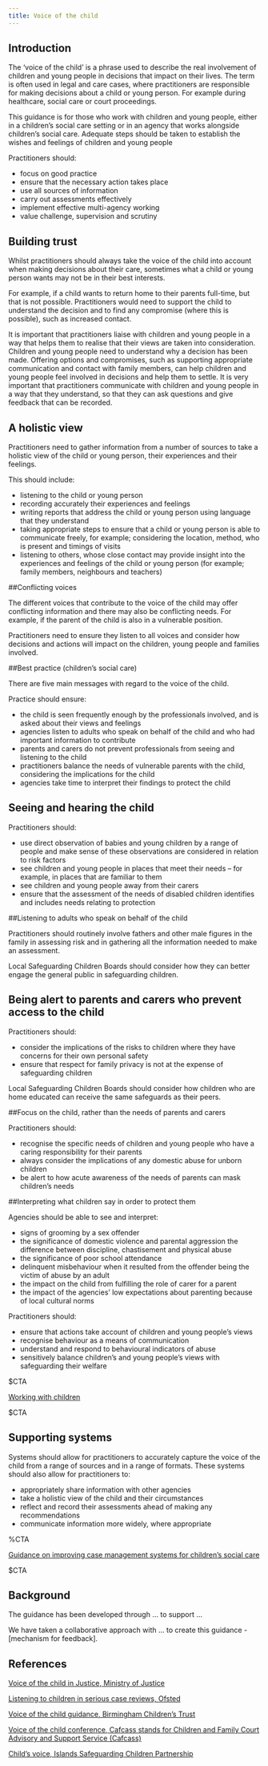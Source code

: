```yaml
---
title: Voice of the child
---
```


## Introduction

The ‘voice of the child’ is a phrase used to describe the real involvement of children and young people in decisions that impact on their lives. The term is often used in legal and care cases, where practitioners are responsible for making decisions about a child or young person. For example during healthcare, social care or court proceedings. 

This guidance is for those who work with children and young people, either in a children’s social care setting or in an agency that works alongside children’s social care. 
Adequate steps should be taken to establish the wishes and feelings of children and young people

Practitioners should:

* focus on good practice
* ensure that the necessary action takes place
* use all sources of information
* carry out assessments effectively
* implement effective multi-agency working
* value challenge, supervision and scrutiny

## Building trust

Whilst practitioners should always take the voice of the child into account when making decisions about their care, sometimes what a child or young person wants may not be in their best interests.  

For example, if a child wants to return home to their parents full-time, but that is not possible. Practitioners would need to support the child to understand the decision and to find any compromise (where this is possible), such as increased contact. 

It is important that practitioners liaise with children and young people in a way that helps them to realise that their views are taken into consideration. Children and young people need to understand why a decision has been made. Offering options and compromises, such as supporting appropriate communication and contact with family members, can help children and young people feel involved in decisions and help them to settle. It is very important that practitioners communicate with children and young people in a way that they understand, so that they can ask questions and give feedback that can be recorded. 

## A holistic view

Practitioners need to gather information from a number of sources to take a holistic view of the child or young person, their experiences and their feelings.

This should include:

* listening to the child or young person
* recording accurately their experiences and feelings
* writing reports that address the child or young person using language that they understand
* taking appropriate steps to ensure that a child or young person is able to communicate freely, for example; considering the location, method, who is present and timings of visits
* listening to others, whose close contact may provide insight into the experiences and feelings of the child or young person (for example; family members, neighbours and teachers)

##Conflicting voices

The different voices that contribute to the voice of the child may offer conflicting information and there may also be conflicting needs. For example, if the parent of the child is also in a vulnerable position. 

Practitioners need to ensure they listen to all voices and consider how decisions and actions will impact on the children, young people and families involved. 

##Best practice (children’s social care)

There are five main messages with regard to the voice of the child. 

Practice should ensure:

* the child is seen frequently enough by the professionals involved, and is asked about their views and feelings
* agencies listen to adults who speak on behalf of the child and who had important information to contribute
* parents and carers do not prevent professionals from seeing and listening to the child
* practitioners balance the needs of vulnerable parents with the child, considering the implications for the child
* agencies take time to interpret their findings to protect the child

## Seeing and hearing the child

Practitioners should:

* use direct observation of babies and young children by a range of people and make sense of these observations are considered in relation to risk factors
* see children and young people in places that meet their needs – for example, in places that are familiar to them
* see children and young people away from their carers
* ensure that the assessment of the needs of disabled children identifies and includes needs relating to protection

##Listening to adults who speak on behalf of the child

Practitioners should routinely involve fathers and other male figures in the family in assessing risk and in gathering all the information needed to make an assessment.

Local Safeguarding Children Boards should  consider how they can better engage the general public in safeguarding children.

## Being alert to parents and carers who prevent access to the child

Practitioners should:

* consider the implications of the risks to children where they have concerns for their own personal safety
* ensure that respect for family privacy is not at the expense of safeguarding children

Local Safeguarding Children Boards should consider how children who are home educated can receive the same safeguards as their peers. 

##Focus on the child, rather than the needs of parents and carers

Practitioners should:

* recognise the specific needs of children and young people who have a caring responsibility for their parents
* always consider the implications of any domestic abuse for unborn children
* be alert to how acute awareness of the needs of parents can mask children’s needs

##Interpreting what children say in order to protect them

Agencies should be able to see and interpret:

* signs of grooming by a sex offender
* the significance of domestic violence and parental aggression
the difference between discipline, chastisement and physical abuse
* the significance of poor school attendance
* delinquent misbehaviour when it resulted from the offender being the victim of abuse by an adult
* the impact on the child from fulfilling the role of carer for a parent
* the impact of the agencies’ low expectations about parenting because of local cultural norms

Practitioners should:

* ensure that actions take account of children and young people’s views
* recognise behaviour as a means of communication
* understand and respond to behavioural indicators of abuse
* sensitively balance children’s and young people’s views with safeguarding their welfare

$CTA

[Working with children](https://www.cafcass.gov.uk/wp-content/uploads/2017/12/For-respecting-children-and-young-peoples-diversity.png)

$CTA

## Supporting systems

Systems should allow for practitioners to accurately capture the voice of the child from a range of sources and in a range of formats. These systems should also allow for practitioners to:

* appropriately share information with other agencies
* take a holistic view of the child and their circumstances
* reflect and record their assessments ahead of making any recommendations
* communicate information more widely, where appropriate

%CTA

[Guidance on improving case management systems for children’s social care](https://buy-digital-technology-for-childrens-social-care.netlify.app/)

$CTA

## Background

The guidance has been developed through … to support …

We have taken a collaborative approach with … to create this guidance - [mechanism for feedback]. 

## References

[Voice of the child in Justice, Ministry of Justice](https://www.gov.uk/government/publications/2010-to-2015-government-policy-family-justice-system/2010-to-2015-government-policy-family-justice-system#appendix-1-the-voice-of-the-child-in-family-justice)

[Listening to children in serious case reviews, Ofsted](https://www.gov.uk/government/publications/listening-to-children-in-serious-case-reviews)

[Voice of the child guidance, Birmingham Children’s Trust](https://proceduresonline.com/trixcms/media/1488/voice-of-the-child-practice-guidance-v1-ct-100518.pdf)

[Voice of the child conference, Cafcass stands for Children and Family Court Advisory and Support Service (Cafcass)](https://www.cafcass.gov.uk/family-justice-young-peoples-board/voice-of-the-child-conference-2020/)

[Child’s voice, Islands Safeguarding Children Partnership](http://iscp.gg/article/118088/Childs-Voice)
